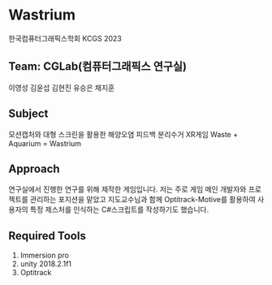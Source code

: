 # Wastrium

한국컴퓨터그래픽스학회 KCGS 2023

## Team: CGLab(컴퓨터그래픽스 연구실)

이영성
김윤섭
김현진
유승은
채지훈

## Subject

모션캡처와 대형 스크린을 활용한 해양오염 피드백 분리수거 XR게임
Waste + Aquarium = Wastrium

## Approach

연구실에서 진행한 연구를 위해 제작한 게임입니다. 
저는 주로 게임 메인 개발자와 프로젝트를 관리하는 포지션을 맡았고 지도교수님과 함께 Optitrack-Motive를 활용하여 사용자의 특정 제스처를 인식하는 C#스크립트를 작성하기도 했습니다. 

## Required Tools

1. Immersion pro
2. unity 2018.2.1f1
3. Optitrack
